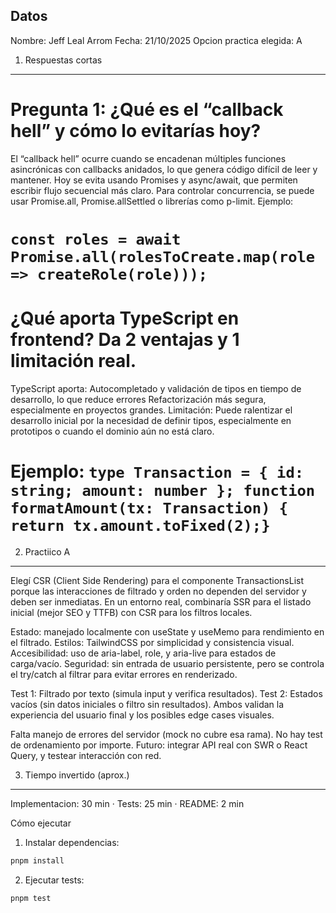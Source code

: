 Datos
-----
Nombre: Jeff Leal Arrom
Fecha: 21/10/2025
Opcion practica elegida: A

1) Respuestas cortas
-----------------------------------
# Pregunta 1: ¿Qué es el “callback hell” y cómo lo evitarías hoy?
El “callback hell” ocurre cuando se encadenan múltiples funciones asincrónicas con callbacks anidados, lo que genera código difícil de leer y mantener. Hoy se evita usando Promises y async/await, que permiten escribir flujo secuencial más claro. Para controlar concurrencia, se puede usar Promise.all, Promise.allSettled o librerías como p-limit. Ejemplo:
# `const roles = await Promise.all(rolesToCreate.map(role => createRole(role)));`

# ¿Qué aporta TypeScript en frontend? Da 2 ventajas y 1 limitación real.
TypeScript aporta: Autocompletado y validación de tipos en tiempo de desarrollo, lo que reduce errores Refactorización más segura, especialmente en proyectos grandes.
Limitación: Puede ralentizar el desarrollo inicial por la necesidad de definir tipos, especialmente en prototipos o cuando el dominio aún no está claro.

# Ejemplo: `type Transaction = { id: string; amount: number }; function formatAmount(tx: Transaction) { return tx.amount.toFixed(2);}`


2) Practiico A 
-----------------------
Elegí CSR (Client Side Rendering) para el componente TransactionsList porque las interacciones de filtrado y orden no dependen del servidor y deben ser inmediatas.
En un entorno real, combinaría SSR para el listado inicial (mejor SEO y TTFB) con CSR para los filtros locales.

Estado: manejado localmente con useState y useMemo para rendimiento en el filtrado.
Estilos: TailwindCSS por simplicidad y consistencia visual.
Accesibilidad: uso de aria-label, role, y aria-live para estados de carga/vacío.
Seguridad: sin entrada de usuario persistente, pero se controla el try/catch al filtrar para evitar errores en renderizado.


Test 1: Filtrado por texto (simula input y verifica resultados).
Test 2: Estados vacíos (sin datos iniciales o filtro sin resultados).
Ambos validan la experiencia del usuario final y los posibles edge cases visuales.


Falta manejo de errores del servidor (mock no cubre esa rama).
No hay test de ordenamiento por importe.
Futuro: integrar API real con SWR o React Query, y testear interacción con red.


3) Tiempo invertido (aprox.)
----------------------------
Implementacion: 30 min · Tests: 25 min · README: 2 min



Cómo ejecutar

1. Instalar dependencias:

```bash
pnpm install
```

2. Ejecutar tests:

```bash
pnpm test
```

